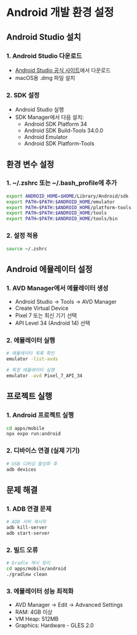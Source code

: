# Android 개발 환경 설정

## Android Studio 설치

### 1. Android Studio 다운로드
- [Android Studio 공식 사이트](https://developer.android.com/studio)에서 다운로드
- macOS용 .dmg 파일 설치

### 2. SDK 설정
- Android Studio 실행
- SDK Manager에서 다음 설치:
  - Android SDK Platform 34
  - Android SDK Build-Tools 34.0.0
  - Android Emulator
  - Android SDK Platform-Tools

## 환경 변수 설정

### 1. ~/.zshrc 또는 ~/.bash_profile에 추가
```bash
export ANDROID_HOME=$HOME/Library/Android/sdk
export PATH=$PATH:$ANDROID_HOME/emulator
export PATH=$PATH:$ANDROID_HOME/platform-tools
export PATH=$PATH:$ANDROID_HOME/tools
export PATH=$PATH:$ANDROID_HOME/tools/bin
```

### 2. 설정 적용
```bash
source ~/.zshrc
```

## Android 에뮬레이터 설정

### 1. AVD Manager에서 에뮬레이터 생성
- Android Studio → Tools → AVD Manager
- Create Virtual Device
- Pixel 7 또는 최신 기기 선택
- API Level 34 (Android 14) 선택

### 2. 에뮬레이터 실행
```bash
# 에뮬레이터 목록 확인
emulator -list-avds

# 특정 에뮬레이터 실행
emulator -avd Pixel_7_API_34
```

## 프로젝트 실행

### 1. Android 프로젝트 실행
```bash
cd apps/mobile
npx expo run:android
```

### 2. 디바이스 연결 (실제 기기)
```bash
# USB 디버깅 활성화 후
adb devices
```

## 문제 해결

### 1. ADB 연결 문제
```bash
# ADB 서버 재시작
adb kill-server
adb start-server
```

### 2. 빌드 오류
```bash
# Gradle 캐시 정리
cd apps/mobile/android
./gradlew clean
```

### 3. 에뮬레이터 성능 최적화
- AVD Manager → Edit → Advanced Settings
- RAM: 4GB 이상
- VM Heap: 512MB
- Graphics: Hardware - GLES 2.0
